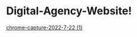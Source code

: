 # Digital-Agency-Website!
[chrome-capture-2022-7-22 (1)](https://user-images.githubusercontent.com/105295281/185947894-54c31390-f3ee-49ad-a788-c8e3add17fa7.gif)
